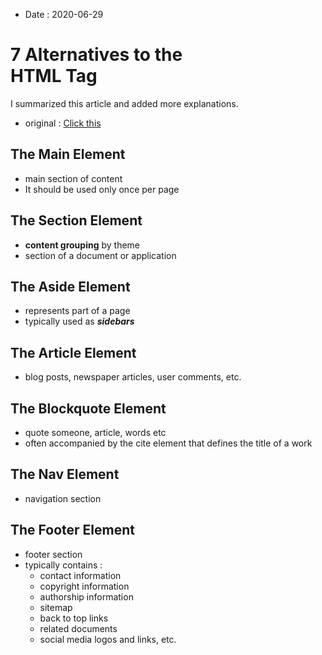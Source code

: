 * Date : 2020-06-29

# 7 Alternatives to the <div> HTML Tag

I summarized this article and added more explanations.

* original  : [Click this](https://medium.com/@zac_heisey/7-alternatives-to-the-div-html-tag-7c888c7b5036, "7 Alternatives to the <div> HTML Tag")

## The Main Element
* main section of content
* It should be used only once per page

## The Section Element
* **content grouping** by theme
* section of a document or application

## The Aside Element
* represents part of a page
* typically used as ***sidebars***

## The Article Element
* blog posts, newspaper articles, user comments, etc.

## The Blockquote Element
* quote someone, article, words etc
* often accompanied by the cite element that defines the title of a work

## The Nav Element
* navigation section

## The Footer Element
* footer section
* typically contains :  
  * contact information
  * copyright information
  * authorship information
  * sitemap
  * back to top links
  * related documents
  * social media logos and links, etc.
